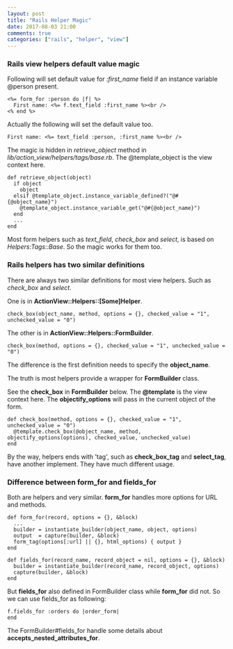 ```yaml
---
layout: post
title: "Rails Helper Magic"
date: 2017-08-03 21:00 
comments: true
categories: ["rails", "helper", "view"]
---
```


### Rails view helpers default value magic
Following will set default value for *:first_name* field if an instance variable @person present.

    <%= form_for :person do |f| %>
      First name: <%= f.text_field :first_name %><br />
    <% end %>

Actually the following will set the default value too.

    First name: <%= text_field :person, :first_name %><br />

The magic is hidden in *retrieve_object* method in *lib/action_view/helpers/tags/base.rb*.
The @template_object is the view context here.

    def retrieve_object(object)
      if object
        object
      elsif @template_object.instance_variable_defined?("@#{@object_name}")
        @template_object.instance_variable_get("@#{@object_name}")
      end
      ...
    end

Most form helpers such as *text_field*, *check_box* and *select*, is based on *Helpers:Tags::Base*.
So the magic works for them too.

### Rails helpers has two similar definitions
There are always two similar definitions for most view helpers.
Such as *check_box* and *select*.

One is in **ActionView::Helpers::[Some]Helper**.

    check_box(object_name, method, options = {}, checked_value = "1", unchecked_value = "0")

The other is in **ActionView::Helpers::FormBuilder**.

    check_box(method, options = {}, checked_value = "1", unchecked_value = "0")

The difference is the first definition needs to specify the **object_name**.

The truth is most helpers provide a wrapper for **FormBuilder** class.

See the **check_box** in **FormBuilder** below.
The **@template** is the view context here.
The **objectify_options** will pass in the current object of the form.

    def check_box(method, options = {}, checked_value = "1", unchecked_value = "0")
      @template.check_box(@object_name, method, objectify_options(options), checked_value, unchecked_value)
    end

By the way, helpers ends with 'tag', such as **check_box_tag** and **select_tag**, have another implement.  They have much different usage.

### Difference between form_for and fields_for
Both are helpers and very similar.
**form_for** handles more options for URL and methods.

    def form_for(record, options = {}, &block)
      ...
      builder = instantiate_builder(object_name, object, options)
      output  = capture(builder, &block)
      form_tag(options[:url] || {}, html_options) { output }
    end

    def fields_for(record_name, record_object = nil, options = {}, &block)
      builder = instantiate_builder(record_name, record_object, options)
      capture(builder, &block)
    end

But **fields_for** also defined in FormBuilder class while **form_for** did not.
So we can use fields_for as following:

    f.fields_for :orders do |order_form|
    end

The FormBuilder#fields_for handle some details about **accepts_nested_attributes_for**.
